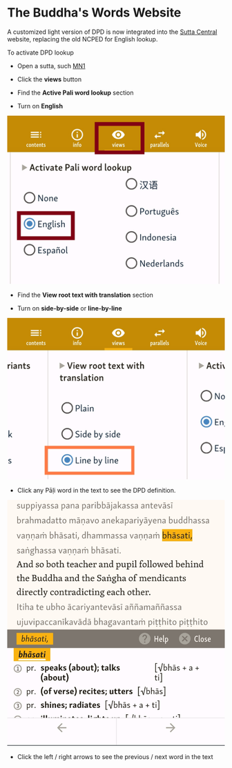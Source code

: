 # The Buddha's Words Website

A customized light version of DPD is now integrated into the [Sutta Central](https://suttacentral.net/) website, replacing the old NCPED for English lookup.

To activate DPD lookup

- Open a sutta, such [MN1](https://suttacentral.net/mn1/en/sujato)

- Click the **views** button 

- Find the **Active Pali word lookup** section

- Turn on **English**

![english](pics/sutta_central/views_english.jpg)

- Find the **View root text with translation** section

- Turn on **side-by-side** or **line-by-line**

![view root text](pics/sutta_central/views_line_by_line.jpg)

- Click any Pāḷi word in the text to see the DPD definition.

![click word](pics/sutta_central/click_word.jpg)

- Click the left / right arrows to see the previous / next word in the text